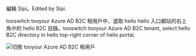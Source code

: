 <span data-ttu-id="34552-101">編輯 Sipi。</span><span class="sxs-lookup"><span data-stu-id="34552-101">Edited by Sipi.</span></span>

<span data-ttu-id="34552-102">tooswitch tooyour Azure AD B2C 租用戶中，選取 hello hello 入口網站的右上角中的 hello B2C 目錄。</span><span class="sxs-lookup"><span data-stu-id="34552-102">tooswitch tooyour Azure AD B2C tenant, select hello B2C directory in hello top-right corner of hello portal.</span></span>

![切換 tooyour Azure AD B2C 租用戶](./media/active-directory-b2c-switch-b2c-tenant/switch-to-b2c-tenant.png)
